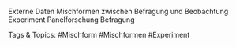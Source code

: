 Externe Daten
Mischformen zwischen Befragung und Beobachtung
Experiment
Panelforschung
Befragung

   Tags & Topics:
   #Mischform
   #Mischformen
   #Experiment